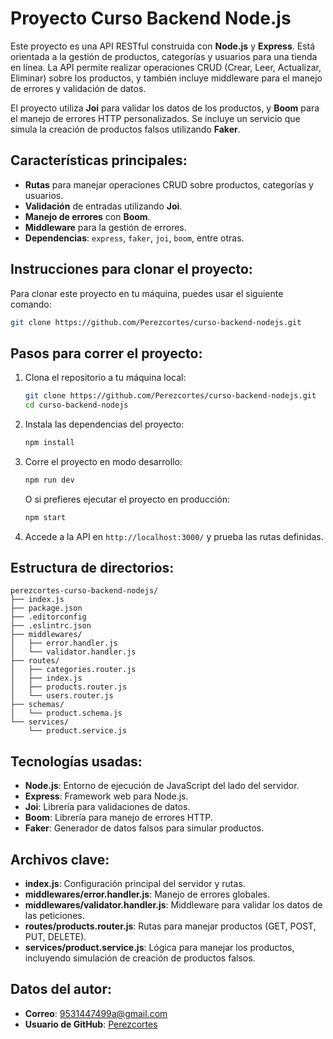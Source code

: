 
# Proyecto Curso Backend Node.js

Este proyecto es una API RESTful construida con **Node.js** y **Express**. Está orientada a la gestión de productos, categorías y usuarios para una tienda en línea. La API permite realizar operaciones CRUD (Crear, Leer, Actualizar, Eliminar) sobre los productos, y también incluye middleware para el manejo de errores y validación de datos.

El proyecto utiliza **Joi** para validar los datos de los productos, y **Boom** para el manejo de errores HTTP personalizados. Se incluye un servicio que simula la creación de productos falsos utilizando **Faker**.

## Características principales:
- **Rutas** para manejar operaciones CRUD sobre productos, categorías y usuarios.
- **Validación** de entradas utilizando **Joi**.
- **Manejo de errores** con **Boom**.
- **Middleware** para la gestión de errores.
- **Dependencias**: `express`, `faker`, `joi`, `boom`, entre otras.

## Instrucciones para clonar el proyecto:

Para clonar este proyecto en tu máquina, puedes usar el siguiente comando:

```bash
git clone https://github.com/Perezcortes/curso-backend-nodejs.git
```

## Pasos para correr el proyecto:

1. Clona el repositorio a tu máquina local:

   ```bash
   git clone https://github.com/Perezcortes/curso-backend-nodejs.git
   cd curso-backend-nodejs
   ```

2. Instala las dependencias del proyecto:

   ```bash
   npm install
   ```

3. Corre el proyecto en modo desarrollo:

   ```bash
   npm run dev
   ```

   O si prefieres ejecutar el proyecto en producción:

   ```bash
   npm start
   ```

4. Accede a la API en `http://localhost:3000/` y prueba las rutas definidas.

## Estructura de directorios:

```
perezcortes-curso-backend-nodejs/
├── index.js
├── package.json
├── .editorconfig
├── .eslintrc.json
├── middlewares/
│   ├── error.handler.js
│   └── validator.handler.js
├── routes/
│   ├── categories.router.js
│   ├── index.js
│   ├── products.router.js
│   └── users.router.js
├── schemas/
│   └── product.schema.js
└── services/
    └── product.service.js
```

## Tecnologías usadas:
- **Node.js**: Entorno de ejecución de JavaScript del lado del servidor.
- **Express**: Framework web para Node.js.
- **Joi**: Librería para validaciones de datos.
- **Boom**: Librería para manejo de errores HTTP.
- **Faker**: Generador de datos falsos para simular productos.

## Archivos clave:
- **index.js**: Configuración principal del servidor y rutas.
- **middlewares/error.handler.js**: Manejo de errores globales.
- **middlewares/validator.handler.js**: Middleware para validar los datos de las peticiones.
- **routes/products.router.js**: Rutas para manejar productos (GET, POST, PUT, DELETE).
- **services/product.service.js**: Lógica para manejar los productos, incluyendo simulación de creación de productos falsos.

## Datos del autor:
- **Correo**: 9531447499a@gmail.com
- **Usuario de GitHub**: [Perezcortes](https://github.com/Perezcortes)
